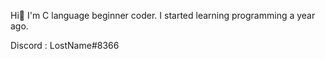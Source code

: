 Hi👋
I'm C language beginner coder.
I started learning programming a year ago.

Discord : LostName#8366
